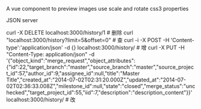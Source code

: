 A vue component to preview images use scale and rotate css3 properties 

JSON server

curl -X DELETE localhost:3000/history/1   # 删除
curl "localhost:3000/history?limit=5&offset=0" # 查
curl -i -X POST -H 'Content-type':'application/json' -d {} localhost:3000/history/ # 增
curl -X PUT -H "Content-Type: application/json" -d '{"object_kind":"merge_request","object_attributes":{"id":22,"target_branch":"master","source_branch":"master","source_project_id":57,"author_id":9,"assignee_id":null,"title":"Master Title","created_at":"2014-07-02T02:31:20.000Z","updated_at":"2014-07-02T02:36:33.008Z","milestone_id":null,"state":"closed","merge_status":"unchecked","target_project_id":55,"iid":7,"description":"description_content"}}' localhost:3000/history/ # 改
